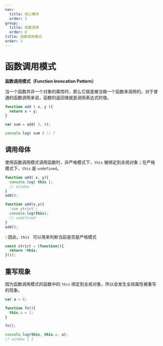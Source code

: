 ```yaml
---
nav:
  title: 核心模块
  order: 3
group:
  title: 函数调用
  order: 8
title: 函数调用模式
order: 2
---
```


# 函数调用模式

**函数调用模式（Function Invocation Pattern）**

当一个函数并非一个对象的属性时，那么它就是被当做一个函数来调用的。对于普通的函数调用来说，函数的返回值就是调用表达式的值。

```js
function add ( x, y ){
  return x + y;
}

var sum = add( 3, 4);

console.log( sum ) // 7
```

## 调用母体

使用函数调用模式调用函数时，非严格模式下，`this` 被绑定到全局对象；在严格模式下，`this` 是 `undefined`。

```js
function add( x, y){
  console.log( this );
  // window
}
add();

function add(x,y){
  'use strict';
  console.log(this);
  // undefined
}
add();
```

💡因此，`this ` 可以用来判断当前是否是严格模式

```js
const strict = (function(){
  return !this;
}());
```

## 重写现象

因为函数调用模式的函数中的 `this` 绑定到全局对象，所以会发生全局属性被重写的现象。

```js
var a = 0;

function fn(){
  this.a = 1;
}

fn();

console.log(this, this.a, a);
// window 1 1
```